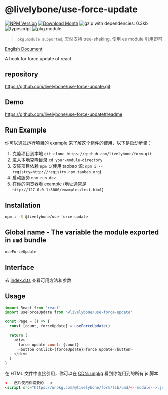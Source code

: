 # @livelybone/use-force-update
[![NPM Version](http://img.shields.io/npm/v/@livelybone/use-force-update.svg?style=flat-square)](https://www.npmjs.com/package/@livelybone/use-force-update)
[![Download Month](http://img.shields.io/npm/dm/@livelybone/use-force-update.svg?style=flat-square)](https://www.npmjs.com/package/@livelybone/use-force-update)
![gzip with dependencies: 0.3kb](https://img.shields.io/badge/gzip--with--dependencies-0.3kb-brightgreen.svg "gzip with dependencies: 0.3kb")
![typescript](https://img.shields.io/badge/typescript-supported-blue.svg "typescript")
![pkg.module](https://img.shields.io/badge/pkg.module-supported-blue.svg "pkg.module")

> `pkg.module supported`, 天然支持 tree-shaking, 使用 es module 引用即可

[English Document](./README.md)

A hook for force update of react

## repository
https://github.com/livelybone/use-force-update.git

## Demo
https://github.com/livelybone/use-force-update#readme

## Run Example
你可以通过运行项目的 example 来了解这个组件的使用，以下是启动步骤：

1. 克隆项目到本地 `git clone https://github.com/livelybone/form.git`
2. 进入本地克隆目录 `cd your-module-directory`
3. 安装项目依赖 `npm i`(使用 taobao 源: `npm i --registry=http://registry.npm.taobao.org`)
4. 启动服务 `npm run dev`
5. 在你的浏览器看 example (地址通常是 `http://127.0.0.1:3000/examples/test.html`)

## Installation
```bash
npm i -S @livelybone/use-force-update
```

## Global name - The variable the module exported in `umd` bundle
`useForceUpdate`

## Interface
去 [index.d.ts](./index.d.ts) 查看可用方法和参数

## Usage
```js
import React from 'react'
import useForceUpdate from '@livelybone/use-force-update'

const Page = () => {
  const [count, forceUpdate] = useForceUpdate()
  
  return (
    <div>
      force update count: {count}
      <button onClick={forceUpdate}>force update</button>
    </div>
  )
}
```

在 HTML 文件中直接引用，你可以在 [CDN: unpkg](https://unpkg.com/@livelybone/form/lib/umd/) 看到你能用到的所有 js 脚本
```html
<-- 然后使用你需要的 -->
<script src="https://unpkg.com/@livelybone/form/lib/umd/<--module-->.js"></script>
```
